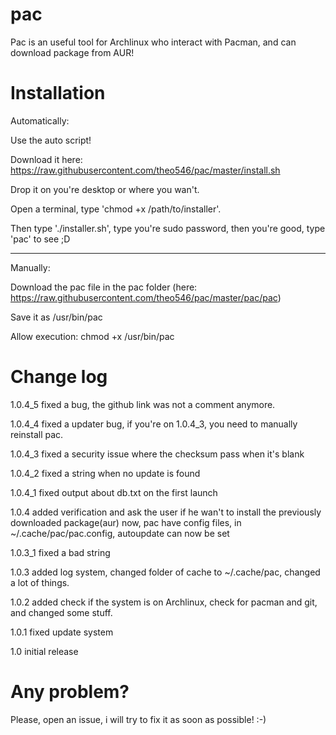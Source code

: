 # pac
Pac is an useful tool for Archlinux who interact with Pacman, and can download package from AUR!

# Installation
Automatically:

Use the auto script!

Download it here: https://raw.githubusercontent.com/theo546/pac/master/install.sh

Drop it on you're desktop or where you wan't.

Open a terminal, type 'chmod +x /path/to/installer'.

Then type './installer.sh', type you're sudo password, then you're good, type 'pac' to see ;D

___

Manually:

Download the pac file in the pac folder
(here: https://raw.githubusercontent.com/theo546/pac/master/pac/pac)

Save it as /usr/bin/pac

Allow execution: chmod +x /usr/bin/pac

# Change log
1.0.4_5 fixed a bug, the github link was not a comment anymore.

1.0.4_4 fixed a updater bug, if you're on 1.0.4_3, you need to manually reinstall pac.

1.0.4_3 fixed a security issue where the checksum pass when it's blank

1.0.4_2 fixed a string when no update is found

1.0.4_1 fixed output about db.txt on the first launch

1.0.4 added verification and ask the user if he wan't to install the previously downloaded package(aur)
  now, pac have config files, in ~/.cache/pac/pac.config, autoupdate can now be set

1.0.3_1 fixed a bad string

1.0.3 added log system, changed folder of cache to ~/.cache/pac, changed a lot of things.

1.0.2 added check if the system is on Archlinux, check for pacman and git, and changed some stuff.

1.0.1 fixed update system

1.0 initial release

# Any problem?
Please, open an issue, i will try to fix it as soon as possible! :-)
